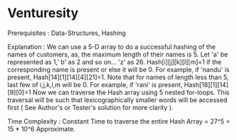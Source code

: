 # Venturesity


 Prerequisites : Data-Structures, Hashing
 
 
 Explanation : 
      We can use a 5-D array to do a successful hashing of the names of customers, as, 
      the maximum length of their names is 5.
      Let 'a' be represented as 1,' b' as 2 and so on... 'z' as 26.
      Hash[i][j][k][l][m]=1 if the corresponding name is present or else it will be 0.
      For example, if 'nandu' is present, Hash[14][1][14][4][21]=1. Note that for names of
      length less than 5, last few of i,j,k,l,m will be 0. For example, if 'rani' is present,
      Hash[18][1][14][9][0]=1
      Now we can traverse the Hash array using 5 nested for-loops. 
      This traversal will be such that lexicographically smaller words will be accessed first
      ( See Author's or Tester's solution for more clarity ).
       
 
 Time Complexity :
   Constant Time to traverse the entire Hash Array = 27^5 = 15 * 10^6 Approximate.
 

